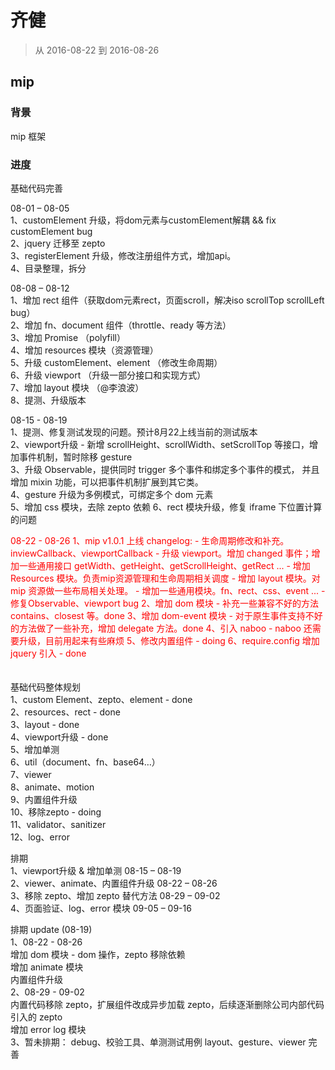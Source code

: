 # 齐健

> 从 2016-08-22 到 2016-08-26

## mip

### 背景

mip 框架

### 进度

基础代码完善  

08-01 – 08-05     
1、customElement 升级，将dom元素与customElement解耦 && fix customElement bug    
2、jquery 迁移至 zepto    
3、registerElement 升级，修改注册组件方式，增加api。    
4、目录整理，拆分    

08-08 – 08-12    
1、增加 rect 组件（获取dom元素rect，页面scroll，解决iso scrollTop scrollLeft bug）    
2、增加 fn、document 组件（throttle、ready 等方法）    
3、增加 Promise （polyfill）    
4、增加 resources 模块（资源管理）        
5、升级 customElement、element （修改生命周期）    
6、升级 viewport （升级一部分接口和实现方式）    
7、增加 layout 模块 （@李浪波）    
8、提测、升级版本   

08-15 - 08-19    
1、提测、修复测试发现的问题。预计8月22上线当前的测试版本    
2、viewport升级 - 新增 scrollHeight、scrollWidth、setScrollTop 等接口，增加事件机制，暂时除移 gesture   
3、升级 Observable，提供同时 trigger 多个事件和绑定多个事件的模式，
       并且增加 mixin 功能，可以把事件机制扩展到其它类。  
4、gesture 升级为多例模式，可绑定多个 dom 元素    
5、增加 css 模块，去除 zepto 依赖
6、rect 模块升级，修复 iframe 下位置计算的问题

<div style="color:red">
08-22 - 08-26    
1、mip v1.0.1 上线    
     changelog:    
     - 生命周期修改和补充。inviewCallback、viewportCallback    
     - 升级 viewport。增加  changed 事件；增加一些通用接口 getWidth、getHeight、getScrollHeight、getRect ...    
     - 增加 Resources 模块。负责mip资源管理和生命周期相关调度    
     - 增加 layout 模块。对 mip 资源做一些布局相关处理。
     - 增加一些通用模块。fn、rect、css、event ...    
     - 修复Observable、viewport bug   
2、增加 dom 模块   -  补充一些兼容不好的方法 contains、closest 等。done    
3、增加 dom-event 模块  -  对于原生事件支持不好的方法做了一些补充，增加 delegate 方法。done
4、引入 naboo -  naboo 还需要升级，目前用起来有些麻烦   
5、修改内置组件  -  doing   
6、require.config 增加 jquery 引入 - done
</div>
 　

基础代码整体规划   
1、custom Element、zepto、element  -   done    
2、resources、rect        -    done    
3、layout       -    done    
4、viewport升级    -   done    
5、增加单测    
6、util（document、fn、base64…）    
7、viewer    
8、animate、motion    
9、内置组件升级  
10、移除zepto  - doing    
11、validator、sanitizer  
12、log、error   

排期  
1、viewport升级 & 增加单测    08-15 – 08-19  
2、viewer、animate、内置组件升级    08-22 – 08-26  
3、移除 zepto、增加 zepto 替代方法   08-29 – 09-02  
4、页面验证、log、error 模块    09-05 – 09-16   

排期 update (08-19)    
1、08-22 - 08-26      
     增加 dom 模块 - dom 操作，zepto 移除依赖    
     增加 animate 模块     
     内置组件升级    
2、08-29 - 09-02    
     内置代码移除 zepto，扩展组件改成异步加载 zepto，后续逐渐删除公司内部代码引入的 zepto    
     增加 error  log 模块    
3、暂未排期：
     debug、校验工具、单测测试用例
     layout、gesture、viewer 完善
     
 
